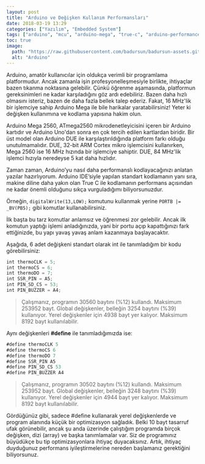 ```yaml
---
layout: post
title: "Arduino ve Değişken Kullanım Performansları"
date: 2018-03-19 13:29
categories: ["Yazılım", "Embedded System"]
tags: ["arduino", "mcu", "arduino-mega", "true-c", "arduino-performance"]
toc: true
image:
  path: "https://raw.githubusercontent.com/badursun/badursun-assets.github.io/refs/heads/main/img/arduino.jpg"
  alt: "Arduino"
---
```


Arduino, amatör kullanıcılar için oldukça verimli bir programlama platformudur. Ancak zamanla işin profesyonelleşmesiyle birlikte, ihtiyaçlar bazen tıkanma noktasına gelebilir. Çünkü öğrenme aşamasında, platformun gereksinimleri ne kadar karşıladığını göz ardı edebiliriz. Bazen daha hızlı olmasını isteriz, bazen de daha fazla bellek talep ederiz. Fakat, 16 MHz'lik bir işlemciye sahip Arduino Mega ile bile harikalar yaratabilirsiniz! Yeter ki değişken kullanımına ve kodlama yapısına hakim olun.

Arduino Mega 2560, ATmega2560 mikrodenetleyicisini içeren bir Arduino kartıdır ve Arduino Uno'dan sonra en çok tercih edilen kartlardan biridir. Bir üst model olan Arduino DUE ile karşılaştırıldığında platform farkı olduğu unutulmamalıdır. DUE, 32-bit ARM Cortex mikro işlemcisini kullanırken, Mega 2560 ise 16 MHz hızında bir işlemciye sahiptir. DUE, 84 MHz'lik işlemci hızıyla neredeyse 5 kat daha hızlıdır.

Zaman zaman, Arduino’yu nasıl daha performanslı kodlayacağınızı anlatan yazılar hazırlıyorum. Arduino IDE’siyle yapılan standart kodlamanın yanı sıra, makine diline daha yakın olan True C ile kodlamanın performans açısından ne kadar önemli olduğunu sıkça vurguladığımı biliyorsunuzdur.

Örneğin, `digitalWrite(13,LOW);` komutunu kullanmak yerine `PORTB |= _BV(PB5);` gibi komutlar kullanabilirsiniz.

İlk başta bu tarz komutlar anlamsız ve öğrenmesi zor gelebilir. Ancak ilk komutun yaptığı işlemi anladığınızda, yani bir portu açıp kapattığınızı fark ettiğinizde, bu yapı yavaş yavaş anlam kazanmaya başlayacaktır.

Aşağıda, 6 adet değişkeni standart olarak int ile tanımladığım bir kodu görebilirsiniz:

```javascript
int thermoCLK = 5;
int thermoCS = 6;
int thermoDO = 7;
int SSR_PIN = A5;
int PIN_SD_CS = 53;
int PIN_BUZZER = A4;
```

> Çalışmanız, programın 30560 baytını (%12) kullandı. Maksimum 253952 bayt. Global değişkenler, belleğin 3254 baytını (%39) kullanıyor. Yerel değişkenler için 4938 bayt yer kalıyor. Maksimum 8192 bayt kullanılabilir.

Aynı değişkenleri **#define** ile tanımladığımızda ise:

```javascript
#define thermoCLK 5
#define thermoCS 6
#define thermoDO 7
#define SSR_PIN A5
#define PIN_SD_CS 53
#define PIN_BUZZER A4
```

> Çalışmanız, programın 30502 baytını (%12) kullandı. Maksimum 253952 bayt. Global değişkenler, belleğin 3248 baytını (%39) kullanıyor. Yerel değişkenler için 4944 bayt yer kalıyor. Maksimum 8192 bayt kullanılabilir.

Gördüğünüz gibi, sadece #define kullanarak yerel değişkenlerde ve program alanında küçük bir optimizasyon sağladık. Belki 10 bayt tasarruf ufak görünebilir, ancak şu anda üzerinde çalıştığım programda birçok değişken, dizi (array) ve başka tanımlamalar var. Siz de programınız büyüdükçe bu tip optimizasyonlara ihtiyaç duyacaksınız. Artık, ihtiyaç duyduğunuz performans iyileştirmelerine nereden başlamanız gerektiğini biliyorsunuz.